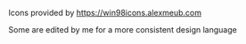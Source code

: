 Icons provided by https://win98icons.alexmeub.com

Some are edited by me for a more consistent design language